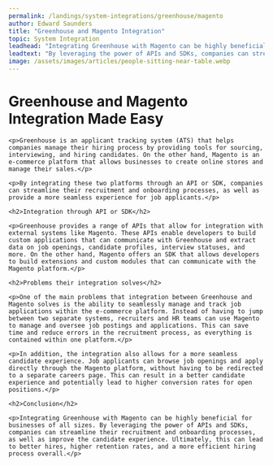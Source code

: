```yaml
---
permalink: /landings/system-integrations/greenhouse/magento
author: Edward Saunders
title: "Greenhouse and Magento Integration"
topic: System Integration
leadhead: "Integrating Greenhouse with Magento can be highly beneficial for businesses of all sizes"
leadtext: "By leveraging the power of APIs and SDKs, companies can streamline their recruitment and onboarding processes, as well as improve the candidate experience. Ultimately, this can lead to better hires, higher retention rates, and a more efficient hiring process overall."
image: /assets/images/articles/people-sitting-near-table.webp
---
```

<div class="arttext">	<h1>Greenhouse and Magento Integration Made Easy</h1>

	<p>Greenhouse is an applicant tracking system (ATS) that helps companies manage their hiring process by providing tools for sourcing, interviewing, and hiring candidates. On the other hand, Magento is an e-commerce platform that allows businesses to create online stores and manage their sales.</p>

	<p>By integrating these two platforms through an API or SDK, companies can streamline their recruitment and onboarding processes, as well as provide a more seamless experience for job applicants.</p>

	<h2>Integration through API or SDK</h2>

	<p>Greenhouse provides a range of APIs that allow for integration with external systems like Magento. These APIs enable developers to build custom applications that can communicate with Greenhouse and extract data on job openings, candidate profiles, interview statuses, and more. On the other hand, Magento offers an SDK that allows developers to build extensions and custom modules that can communicate with the Magento platform.</p>

	<h2>Problems their integration solves</h2>

	<p>One of the main problems that integration between Greenhouse and Magento solves is the ability to seamlessly manage and track job applications within the e-commerce platform. Instead of having to jump between two separate systems, recruiters and HR teams can use Magento to manage and oversee job postings and applications. This can save time and reduce errors in the recruitment process, as everything is contained within one platform.</p>

	<p>In addition, the integration also allows for a more seamless candidate experience. Job applicants can browse job openings and apply directly through the Magento platform, without having to be redirected to a separate careers page. This can result in a better candidate experience and potentially lead to higher conversion rates for open positions.</p>

	<h2>Conclusion</h2>

	<p>Integrating Greenhouse with Magento can be highly beneficial for businesses of all sizes. By leveraging the power of APIs and SDKs, companies can streamline their recruitment and onboarding processes, as well as improve the candidate experience. Ultimately, this can lead to better hires, higher retention rates, and a more efficient hiring process overall.</p>

</div>